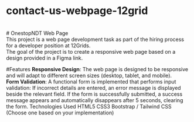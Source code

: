 # contact-us-webpage-12grid
<br>
# OnestopNDT Web Page
<br>
This project is a web page development task as part of the hiring process for a developer position at 12Grids.<br>
The goal of the project is to create a responsive web page based on a design provided in a Figma link.

#Features
<b>Responsive Design</b>: The web page is designed to be responsive and will adapt to different screen sizes (desktop, tablet, and mobile). <br>
<b>Form Validation</b>: A functional form is implemented that performs input validation:
If incorrect details are entered, an error message is displayed beside the relevant field.
If the form is successfully submitted, a success message appears and automatically disappears after 5 seconds, clearing the form.
Technologies Used
HTML5
CSS3
Bootstrap / Tailwind CSS (Choose one based on your implementation)
